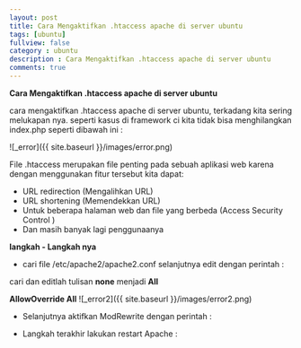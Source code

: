 ```yaml
---
layout: post
title: Cara Mengaktifkan .htaccess apache di server ubuntu
tags: [ubuntu]
fullview: false
category : ubuntu
description : Cara Mengaktifkan .htaccess apache di server ubuntu
comments: true
---
```

**Cara Mengaktifkan .htaccess apache di server ubuntu**

cara mengaktifkan .htaccess apache di server ubuntu, terkadang kita sering melukapan nya. seperti kasus di framework ci
kita tidak bisa menghilangkan index.php seperti dibawah ini :

![_error]({{ site.baseurl }}/images/error.png)

File .htaccess merupakan file penting pada sebuah aplikasi web karena dengan menggunakan fitur tersebut kita dapat:

- URL redirection (Mengalihkan URL)
- URL shortening  (Memendekkan URL)
- Untuk beberapa halaman web dan file yang berbeda (Access Security Control )
- Dan masih banyak lagi penggunaanya

**langkah - Langkah nya**

- cari file /etc/apache2/apache2.conf selanjutnya edit dengan perintah :
<script src="https://gist.github.com/wanwanvm/d7e4fc66b1f0b9ce20a0c8480dd45f8d.js"></script>

cari dan editlah tulisan **none** menjadi **All**

**AllowOverride All**
![_error2]({{ site.baseurl }}/images/error2.png)

- Selanjutnya aktifkan  ModRewrite dengan perintah :

<script src="https://gist.github.com/wanwanvm/0ad0225a4c2bca2d5f14508c64f7b3e4.js"></script>

- Langkah terakhir lakukan restart Apache :

<script src="https://gist.github.com/wanwanvm/e69af18ef36f521dba5967b4637086a4.js"></script>

